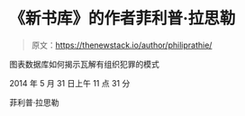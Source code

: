 # 《新书库》的作者菲利普·拉思勒

> 原文：<https://thenewstack.io/author/philiprathie/>

图表数据库如何揭示瓦解有组织犯罪的模式

2014 年 5 月 31 日上午 11 点 31 分

菲利普·拉思勒